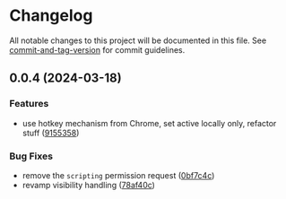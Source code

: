 # Changelog

All notable changes to this project will be documented in this file. See [commit-and-tag-version](https://github.com/absolute-version/commit-and-tag-version) for commit guidelines.

## 0.0.4 (2024-03-18)


### Features

* use hotkey mechanism from Chrome, set active locally only, refactor stuff ([9155358](https://github.com/rudeayelo/floating-web-notes/commit/91553582261d13b027481353d2ed06a5e819a36f))


### Bug Fixes

* remove the `scripting` permission request ([0bf7c4c](https://github.com/rudeayelo/floating-web-notes/commit/0bf7c4cdae5de3bc8d406530920eb37516be2570))
* revamp visibility handling ([78af40c](https://github.com/rudeayelo/floating-web-notes/commit/78af40c7e798f09d22c3f1bf91db2740e9befe8f))
